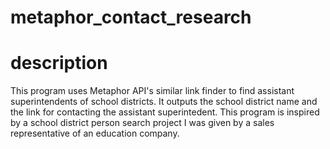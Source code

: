 # metaphor_contact_research

# description
This program uses Metaphor API's similar link finder to find assistant superintendents of school districts. It outputs the school district name and the link for contacting the assistant superintedent. This program is inspired by a school district person search project I was given by a sales representative of an education company.
